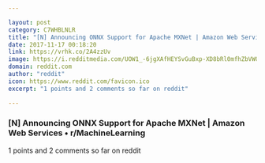 ```yaml
---

layout: post
category: C7WHBLNLR
title: "[N] Announcing ONNX Support for Apache MXNet | Amazon Web Services • r/MachineLearning"
date: 2017-11-17 00:18:20
link: https://vrhk.co/2A4zzUv
image: https://i.redditmedia.com/UOW1_-6jgXAfHEYSvGuBxp-XD8bRl0mfhZbVWOiZDYc.jpg?w=320&s=699122922fb1b742f5cde2994243be12
domain: reddit.com
author: "reddit"
icon: https://www.reddit.com/favicon.ico
excerpt: "1 points and 2 comments so far on reddit"

---
```


### [N] Announcing ONNX Support for Apache MXNet | Amazon Web Services • r/MachineLearning

1 points and 2 comments so far on reddit